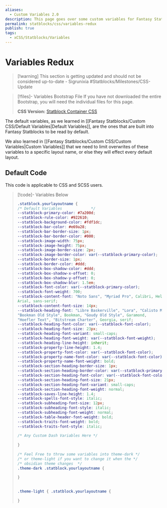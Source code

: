 ```yaml
---
aliases:
  - Custom Variables 2.0
description: This page goes over some custom variables for Fantasy Statblocks.
permalink: statblocks/css/variables-redux
publish: true
tags:
  - xCSS/Statblocks/Variables
---
```


# Variables Redux

>[!warning] This section is getting updated and should not be considered up-to-date \- Sigrunixia
> #Statblocks/Milestones/CSS-Update

> [!files]- Variables Bootstrap File
> If you have not downloaded the entire Bootstrap, you will need the individual files for this page.
> 
> **CSS Version:** [Statblock Container CSS](https://github.com/valentine195/fantasy-statblocks/blob/gh-pages/docs/statblock-bootstrap/css/2-statblock-container.css)

The default variables, as we learned in [[Fantasy Statblocks/Custom CSS/Default Variables|Default Variables]], are the ones that are built into Fantasy Statblocks to be read by default. 

We also learned in [[Fantasy Statblocks/Custom CSS/Custom Variables|Custom Variables]] that we need to limit overwrites of these variables to a specific layout name, or else they will effect every default layout. 

## Default Code

This code is applicable to CSS and SCSS users.

>[!code]- Variables Below
> ```css
> .statblock.yourlayoutname {  
> /* Default Variables             */
> --statblock-primary-color: #7a200d;  
> --statblock-rule-color: #922610;  
> --statblock-background-color: #fdf1dc;  
> --statblock-bar-color: #e69a28;  
> --statblock-bar-border-size: 1px;  
> --statblock-bar-border-color: #000;  
> --statblock-image-width: 75px;  
> --statblock-image-height: 75px;  
> --statblock-image-border-size: 2px;  
> --statblock-image-border-color: var(--statblock-primary-color);  
> --statblock-border-size: 1px;  
> --statblock-border-color: #ddd;  
> --statblock-box-shadow-color: #ddd;  
> --statblock-box-shadow-x-offset: 0;  
> --statblock-box-shadow-y-offset: 0;  
> --statblock-box-shadow-blur: 1.5em;  
> --statblock-font-color: var(--statblock-primary-color);  
> --statblock-font-weight: 700;  
> --statblock-content-font: "Noto Sans", "Myriad Pro", Calibri, Helvetica,  
> Arial, sans-serif;  
> --statblock-content-font-size: 14px;  
> --statblock-heading-font: "Libre Baskerville", "Lora", "Calisto MT",  
> "Bookman Old Style", Bookman, "Goudy Old Style", Garamond,  
> "Hoefler Text", "Bitstream Charter", Georgia, serif;  
> --statblock-heading-font-color: var(--statblock-font-color);  
> --statblock-heading-font-size: 23px;  
> --statblock-heading-font-variant: small-caps;  
> --statblock-heading-font-weight: var(--statblock-font-weight);  
> --statblock-heading-line-height: inherit;  
> --statblock-property-line-height: 1.4;  
> --statblock-property-font-color: var(--statblock-font-color);  
> --statblock-property-name-font-color: var(--statblock-font-color);  
> --statblock-property-name-font-weight: bold;  
> --statblock-section-heading-border-size: 1px;  
> --statblock-section-heading-border-color: var(--statblock-primary-color);  
> --statblock-section-heading-font-color: var(--statblock-font-color);  
> --statblock-section-heading-font-size: 21px;  
> --statblock-section-heading-font-variant: small-caps;  
> --statblock-section-heading-font-weight: normal;  
> --statblock-saves-line-height: 1.4;  
> --statblock-spells-font-style: italic;  
> --statblock-subheading-font-size: 12px;  
> --statblock-subheading-font-style: italic;  
> --statblock-subheading-font-weight: normal;  
> --statblock-table-header-font-weight: bold;  
> --statblock-traits-font-weight: bold;  
> --statblock-traits-font-style: italic;  
>   
> /* Any Custom Dash Variables Here */ 
>   
> }  
>   
> /* Feel Free to throw some variables into theme-dark */  
> /* or theme-light if you want to change it when the */
> /* obsidian theme changes  */
> .theme-dark .statblock.yourlayoutname {  
>   
> }  
>   
>   
> .theme-light { .statblock.yourlayoutname {  
>      
> }
> ```

